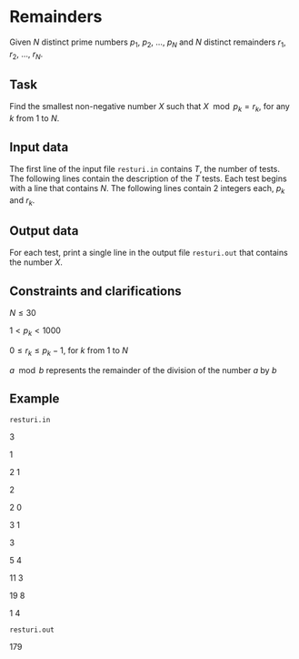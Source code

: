# Remainders

Given $N$ distinct prime numbers $p_1$, $p_2$, $\dots$, $p_N$ and $N$ distinct remainders $r_1$, $r_2$, $\dots$, $r_N$.

## Task

Find the smallest non-negative number $X$ such that $X \mod p_k = r_k$, for any $k$ from $1$ to $N$.

## Input data

The first line of the input file `resturi.in` contains $T$, the number of tests. The following lines contain the description of the $T$ tests. Each test begins with a line that contains $N$. The following lines contain $2$ integers each, $p_k$ and $r_k$.

## Output data

For each test, print a single line in the output file `resturi.out` that contains the number $X$.

## Constraints and clarifications

$N \leq 30$

$1 < p_k < 1000$

$0 \leq r_k \leq p_k - 1$, for $k$ from $1$ to $N$

$a \mod b$ represents the remainder of the division of the number $a$ by $b$

## Example

`resturi.in`

$3$

$1$

$2 \ 1$

$2$

$2 \ 0$

$3 \ 1$

$3$

$5 \ 4$

$11 \ 3$

$19 \ 8$

$1 \ 4$

`resturi.out`

$179$